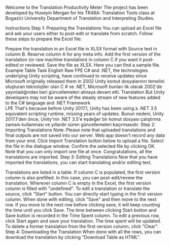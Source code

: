 Welcome to the Translation Productivity Meter
The project has been developed by Huseyin Mergan for his TR48A: Translation Tools class at Bogazici University Department of Translation and Interpreting Studies.

Instructions
Step 1: Preparing the Translations
You can upload an Excel file and ask your users either to post-edit or translate from scratch. Follow these steps to prepare the Excel file:

Prepare the translation in an Excel file in XLSX format with Source text in column B.
Reserve column A for any meta info.
Add the first version of the translation (or raw machine translation) in column C if you want it post-edited or reviewed.
Save the file as XLSX.
Here you can find a sample file.
Example Table
Task	English	Raw
FPE	C# and .NET, the technologies underlying Unity scripting, have continued to receive updates since Microsoft originally released them in 2002	Unity komut dosyalarının temelini oluşturan teknolojiler olan C # ve .NET, Microsoft bunları ilk olarak 2002'de yayınladığından beri güncellemeleri almaya devam etti.
Translation	But Unity developers may not be aware of the steady stream of new features added to the C# language and .NET Framework	
LPE	That's because before Unity 2017.1, Unity has been using a .NET 3.5 equivalent scripting runtime, missing years of updates.	Bunun nedeni, Unity 2017.1'den önce, Unity'nin .NET 3.5'e eşdeğer bir komut dosyası çalıştırma zamanı kullanması ve yıllardır süren güncellemeleri kaçırmasıdır.
Step 2: Importing Translations
Note: Please note that uploaded translations and final outputs are not saved into our server. Web app doesn't record any data from your end.
Click Import Translation button below to upload a file.
Select the file in the dialogue window.
Confirm the selected file by clicking OK. Note that you can only import one file at once.
Congratulations, all the translations are imported.
Step 3: Editing Translations
Now that you have imported the translations, you can start translating and/or editing text.

Translations are listed in a table.
If column C is populated, the first version column is also prefilled.
In this case, you can post-edit/review the translation.
Wherever column C is empty in the Excel, the first version column is filled with "undefined".
To edit a translation or translate the source, click "Start" button.
You can directly start typing in the first version column.
When done with editing, click "Save" and then move to the next row.
If you move to the next row before clicking save, it will keep counting the time until you click Save.
The time between clicking Start button and Save button is recorded in the Time Spent column.
To edit a previous row, click Start again and save your translation.
The time spent will be updated.
To delete a former translation from the first version column, click "Clear".
Step 4: Downloading the Translation
When done with all the rows, you can download the translation by clicking "Download Table as HTML".
